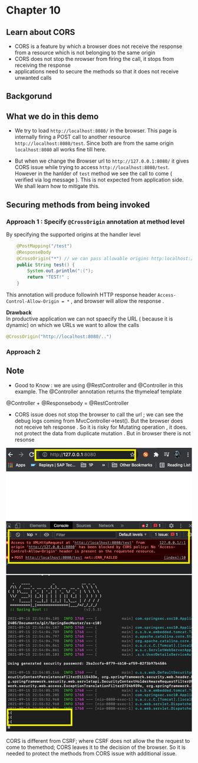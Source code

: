 # Chapter 10

## Learn about CORS
* CORS is a feature by which a browser does not receive the response from a resource which is not belonging to the same origin 
* CORS does not stop the nrowser from firing the call, it stops from receiving the response
* applications need to secure the methods so that it does not receive unwanted calls 

## Backgorund

## What we do in this demo 
* We try to load `http://localhost:8080/` in the browser. This page is internally firing a POST call to another resource `http://localhost:8080/test`. Since both are from the same origin `localhost:8080` all works fine till here. 

* But when we change the Browser url to 
`http://127.0.0.1:8080/` it gives CORS issue while trying to access `http://localhost:8080/test`. However in the hanlder of `test` method we see the call to come ( verified via log message ). This is not expected from application side. We shall learn how to mitigate this. 


## Securing methods from being invoked 
### Approach 1 : Specify `@CrossOrigin` annotation at method level

By specifying the supported origins at the handler level 
````java
    @PostMapping("/test")
	@ResponseBody
	@CrossOrigin("*") // we can pass allowable origins http:localhost://, or simply * 
	public String test() {
		System.out.println(":(");
		return "TEST!" ;
	}
````

This annotation will produce followinh HTTP response header
`Access-Control-Allow-Origin = *` , and browser will allow the response .

**Drawback** 
<br>In productive application we can not spaecify the URL ( because it is dynamic) on which we URLs we want to allow the calls 
````java 
@CrossOrigin("http://localhost:8080/..")
````


### Approach 2 



## Note
* Good to Know : we are using @RestController and @Controller in this example. The @Controller annotation returns the thymeleaf template 

@Controller + @Responsebody = @RestController 
* CORS issue does not stop the browser to call the url ; we can see the debug logs coming from MvcController->test(). But the browser does not receive teh response .
So  it is risky for Mutating operation , it does. not protect the data from duplicate mutation . But in browser there is not resonse 

![image](images/Chapter10/p1.png)
![image](images/Chapter10/p2.png)

CORS is different from CSRF; where CSRF does not allow the the request to come to themethod; CORS leaves it to the decision of the browser. So it is needed to protect the methods from CORS issue with additional issue. 
